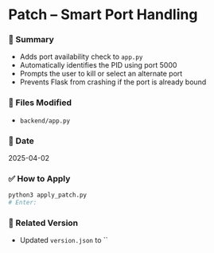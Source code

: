 # Patch  – Smart Port Handling

### 🧠 Summary
- Adds port availability check to `app.py`
- Automatically identifies the PID using port 5000
- Prompts the user to kill or select an alternate port
- Prevents Flask from crashing if the port is already bound

### 📁 Files Modified
- `backend/app.py`

### 📅 Date
2025-04-02

### ✅ How to Apply
```bash
python3 apply_patch.py
# Enter: 
```

### 🔁 Related Version
- Updated `version.json` to ``
